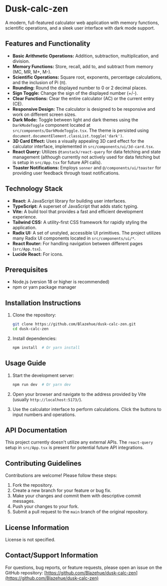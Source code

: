 # Dusk-calc-zen

A modern, full-featured calculator web application with memory functions, scientific operations, and a sleek user interface with dark mode support.

## Features and Functionality

*   **Basic Arithmetic Operations:** Addition, subtraction, multiplication, and division.
*   **Memory Functions:** Store, recall, add to, and subtract from memory (MC, MR, M+, M-).
*   **Scientific Operations:** Square root, exponents, percentage calculations, and the inclusion of Pi (π).
*   **Rounding:** Round the displayed number to 0 or 2 decimal places.
*   **Sign Toggle:** Change the sign of the displayed number (+/-).
*   **Clear Functions:** Clear the entire calculator (AC) or the current entry (CE).
*   **Responsive Design:**  The calculator is designed to be responsive and work on different screen sizes.
*   **Dark Mode:** Toggle between light and dark themes using the `DarkModeToggle` component located at `src/components/DarkModeToggle.tsx`.  The theme is persisted using `document.documentElement.classList.toggle('dark')`.
*   **3D Card Effect:** Uses a visually appealing 3D card effect for the calculator interface, implemented in `src/components/ui/3d-card.tsx`.
*   **React Query:** Utilizes `@tanstack/react-query` for data fetching and state management (although currently not actively used for data fetching but is setup in `src/App.tsx` for future API calls).
*   **Toaster Notifications:** Employs `sonner` and `@/components/ui/toaster` for providing user feedback through toast notifications.

## Technology Stack

*   **React:** A JavaScript library for building user interfaces.
*   **TypeScript:** A superset of JavaScript that adds static typing.
*   **Vite:** A build tool that provides a fast and efficient development experience.
*   **Tailwind CSS:** A utility-first CSS framework for rapidly styling the application.
*   **Radix UI:** A set of unstyled, accessible UI primitives. The project utilizes many Radix UI components located in `src/components/ui/*`.
*   **React Router:** For handling navigation between different pages (`src/App.tsx`).
*   **Lucide React:** For icons.

## Prerequisites

*   Node.js (version 18 or higher is recommended)
*   npm or yarn package manager

## Installation Instructions

1.  Clone the repository:

    ```bash
    git clone https://github.com/Blazehue/dusk-calc-zen.git
    cd dusk-calc-zen
    ```

2.  Install dependencies:

    ```bash
    npm install  # Or yarn install
    ```

## Usage Guide

1.  Start the development server:

    ```bash
    npm run dev  # Or yarn dev
    ```

2.  Open your browser and navigate to the address provided by Vite (usually `http://localhost:5173/`).

3.  Use the calculator interface to perform calculations. Click the buttons to input numbers and operations.

## API Documentation

This project currently doesn't utilize any external APIs.  The `react-query` setup in `src/App.tsx` is present for potential future API integrations.

## Contributing Guidelines

Contributions are welcome! Please follow these steps:

1.  Fork the repository.
2.  Create a new branch for your feature or bug fix.
3.  Make your changes and commit them with descriptive commit messages.
4.  Push your changes to your fork.
5.  Submit a pull request to the `main` branch of the original repository.

## License Information

License is not specified.

## Contact/Support Information

For questions, bug reports, or feature requests, please open an issue on the GitHub repository: [https://github.com/Blazehue/dusk-calc-zen](https://github.com/Blazehue/dusk-calc-zen)
